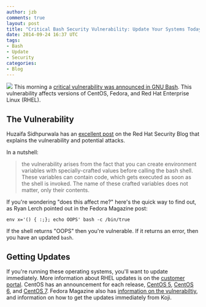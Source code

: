 ```yaml
---
author: jzb
comments: true
layout: post
title: "Critical Bash Security Vulnerability: Update Your Systems Today"
date: 2014-09-24 16:37 UTC
tags:
- Bash
- Update
- Security
categories:
- Blog
---
```

![](blog/cvebanner.gif)
This morning a [critical vulnerability was announced in GNU Bash](https://access.redhat.com/security/cve/CVE-2014-6271). This vulnerability affects versions of CentOS, Fedora, and Red Hat Enterprise Linux (RHEL). 

## The Vulnerability

Huzaifa Sidhpurwala has an [excellent post](https://securityblog.redhat.com/2014/09/24/bash-specially-crafted-environment-variables-code-injection-attack/) on the Red Hat Security Blog that explains the vulnerability and potential attacks. 

In a nutshell:

> the vulnerability arises from the fact that you can create environment variables with specially-crafted values before calling the bash shell. These variables can contain code, which gets executed as soon as the shell is invoked. The name of these crafted variables does not matter, only their contents.

If you're wondering "does this affect me?" here's the quick way to find out, as Ryan Lerch pointed out in the Fedora Magazine post:

```
env x='() { :;}; echo OOPS' bash -c /bin/true
```

If the shell returns "OOPS" then you're vulnerable. If it returns an error, then you have an updated `bash`. 

## Getting Updates

If you're running these operating systems, you'll want to update immediately. More information about RHEL updates is on the [customer portal](https://access.redhat.com/solutions/1207723). CentOS has an announcement for each release, [CentOS 5](
http://lists.centos.org/pipermail/centos-announce/2014-September/020582.html), [CentOS 6](http://lists.centos.org/pipermail/centos-announce/2014-September/020585.html), and [CentOS 7](http://lists.centos.org/pipermail/centos-announce/2014-September/020583.html). Fedora Magazine also has [information on the vulnerabiltiy](
http://fedoramagazine.org/flaw-discovered-in-the-bash-shell-update-your-fedora-systems/), and information on how to get the updates immediately from Koji. 

